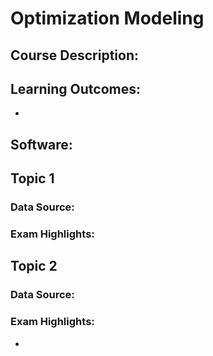 # Optimization Modeling

## Course Description:


## Learning Outcomes:
-

## Software:

## Topic 1

### Data Source:

### Exam Highlights:

## Topic 2

### Data Source:

### Exam Highlights: 
- 
